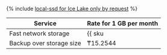 {% include [local-ssd for Ice Lake only by request](../../_includes/ice-lake-local-ssd-note.md) %}

| Service                  | Rate for 1 GB per month                                     |
|--------------------------|-------------------------------------------------------------|
| Fast network storage     | {{ sku|KZT|mdb.cluster.network-nvme.mongodb|month|string }} |
| Backup over storage size | ₸15.2544                                                    |
